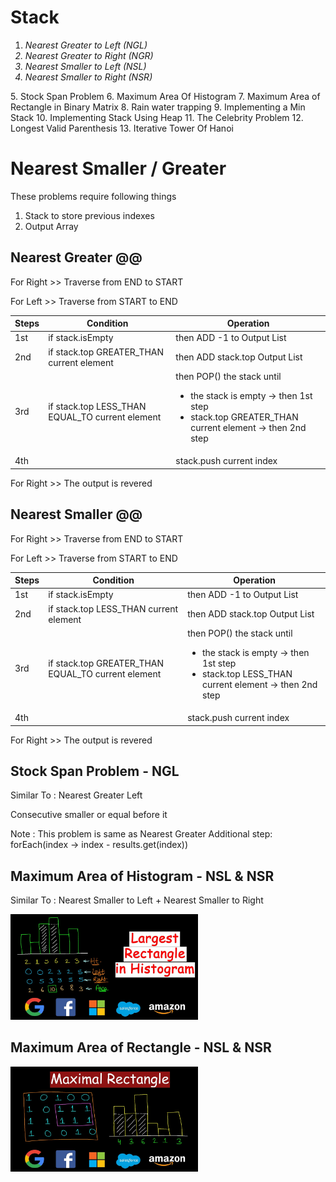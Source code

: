 Stack<a name="TOP"></a>
===================

1. <i> Nearest Greater to Left  (NGL)
2. Nearest Greater to Right (NGR)
3. Nearest Smaller to Left  (NSL)
4. Nearest Smaller to Right (NSR)
</i>
5. Stock Span Problem
6. Maximum Area Of Histogram
7. Maximum Area of Rectangle in Binary Matrix
8. Rain water trapping
9. Implementing a Min Stack
10. Implementing Stack Using Heap
11. The Celebrity Problem
12. Longest Valid Parenthesis
13. Iterative Tower Of Hanoi

# Nearest Smaller / Greater #
These problems require following things
1. Stack to store previous indexes
2. Output Array

## Nearest Greater @@ ##

For Right >> Traverse from END to START

For Left >> Traverse from START to END

Steps | Condition                                       | Operation                   
--- |-------------------------------------------------|-----------------------------
1st | if stack.isEmpty                                | then ADD -1 to Output List
2nd | if stack.top GREATER_THAN current element       | then ADD stack.top Output List
3rd | if stack.top LESS_THAN EQUAL_TO current element | then POP() the stack until <ul><li>the stack is empty -> then 1st step</li><li>stack.top GREATER_THAN current element -> then 2nd step</li></ul>
4th |                                                 | stack.push current index

For Right >> The output is revered

## Nearest Smaller @@ ##

For Right >> Traverse from END to START

For Left >> Traverse from START to END

Steps | Condition                                          | Operation
--- |----------------------------------------------------|-----------------------------
1st | if stack.isEmpty                                   | then ADD -1 to Output List
2nd | if stack.top LESS_THAN current element             | then ADD stack.top Output List
3rd | if stack.top GREATER_THAN EQUAL_TO current element | then POP() the stack until <ul><li>the stack is empty -> then 1st step</li><li>stack.top LESS_THAN current element -> then 2nd step</li></ul>
4th |                                                    | stack.push current index

For Right >> The output is revered

## Stock Span Problem - NGL ##
Similar To : Nearest Greater Left

Consecutive smaller or equal before it



Note : This problem is same as Nearest Greater
Additional step: forEach(index -> index - results.get(index))

## Maximum Area of Histogram - NSL & NSR ##
Similar To : Nearest Smaller to Left + Nearest Smaller to Right 

<img src="histogram.png" alt="histogram" width="300"/>

## Maximum Area of Rectangle - NSL & NSR ##

<img src="max-area-rectangle.png" alt="rectangle" width="300"/>
